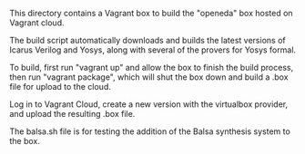 This directory contains a Vagrant box to build the "openeda" box hosted on
Vagrant cloud.  

The build script automatically downloads and builds the latest versions of Icarus 
Verilog and Yosys, along with several of the provers for Yosys formal.

To build, first run "vagrant up" and allow the box to finish the build process,
then run "vagrant package", which will shut the box down and build a .box file
for upload to the cloud.

Log in to Vagrant Cloud, create a new version with the virtualbox provider, and upload
the resulting .box file.

The balsa.sh file is for testing the addition of the Balsa synthesis system to the box.
